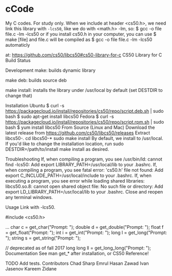 # cCode
My C codes. For study only.
When we include at header <cs50.h>, we need link this library with <code>-lcs50</code>, like we do with <math.h> -lm, so:
$ gcc -o file file.c -lm -lcs50 
or if you install cs50.h in your computer, you can use 
$ make [file]
and file.c will be compiled as $ gcc -o file file.c -lm -lcs50 automaticly

at: https://github.com/cs50/libcs50#cs50-library-for-c
CS50 Library for C
Build Status

Development
make: builds dynamic library

make deb: builds source deb

make install: installs the library under /usr/local by default (set DESTDIR to change that)

Installation
Ubuntu
$ curl -s https://packagecloud.io/install/repositories/cs50/repo/script.deb.sh | sudo bash
$ sudo apt-get install libcs50
Fedora
$ curl -s https://packagecloud.io/install/repositories/cs50/repo/script.rpm.sh | sudo bash
$ yum install libcs50
From Source (Linux and Mac)
Download the latest release from https://github.com/cs50/libcs50/releases
Extract libcs50-*.*
cd libcs50-*
sudo make install
By default, we install to /usr/local. If you'd like to change the installation location, run sudo DESTDIR=/path/to/install make install as desired.

Troubleshooting
If, when compiling a program, you see /usr/bin/ld: cannot find -lcs50: Add export LIBRARY_PATH=/usr/local/lib to your .bashrc.
If, when compiling a program, you see fatal error: 'cs50.h' file not found: Add export C_INCLUDE_PATH=/usr/local/include to your .bashrc.
If, when executing a program, you see error while loading shared libraries: libcs50.so.8: cannot open shared object file: No such file or directory: Add export LD_LIBRARY_PATH=/usr/local/lib to your .bashrc.
Close and reopen any terminal windows.

Usage
Link with -lcs50.

#include <cs50.h>

...
char c = get_char("Prompt: ");
double d = get_double("Prompt: ");
float f = get_float("Prompt: ");
int i = get_int("Prompt: ");
long l = get_long("Prompt: ");
string s = get_string("Prompt: ");

// deprecated as of fall 2017
long long ll = get_long_long("Prompt: ");
Documentation
See man get_* after installation, or CS50 Reference!

TODO
Add tests.
Contributors
Chad Sharp
Emrul Hasan Zawad
Ivan Jasenov
Kareem Zidane
